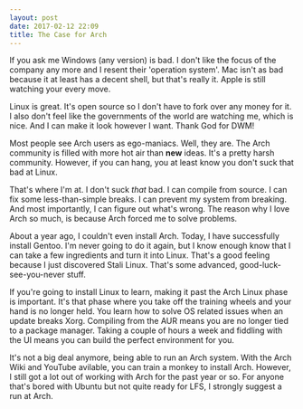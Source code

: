 ```yaml
---
layout: post
date: 2017-02-12 22:09
title: The Case for Arch
---
```


If you ask me Windows (any version) is bad.
I don't like the focus of the company any more and I resent their 'operation system'.
Mac isn't as bad because it at least has a decent shell, but that's really it.
Apple is still watching your every move.

Linux is great.
It's open source so I don't have to fork over any money for it.
I also don't feel like the governments of the world are watching me, which is nice.
And I can make it look however I want. 
Thank God for DWM!

Most people see Arch users as ego-maniacs.
Well, they are.
The Arch community is filled with more hot air than __new__ ideas.
It's a pretty harsh community.
However, if you can hang, you at least know you don't suck that bad at Linux.

That's where I'm at.
I don't suck _that_ bad.
I can compile from source.
I can fix some less-than-simple breaks.
I can prevent my system from breaking.
And most importantly, I can figure out what's wrong.
The reason why I love Arch so much, is because Arch forced me to solve problems.

About a year ago, I couldn't even install Arch.
Today, I have successfully install Gentoo.
I'm never going to do it again, but I know enough know that I can take a few ingredients and turn it into Linux.
That's a good feeling because I just discovered Stali Linux.
That's some advanced, good-luck-see-you-never stuff.

If you're going to install Linux to learn, making it past the Arch Linux phase is important.
It's that phase where you take off the training wheels and your hand is no longer held.
You learn how to solve OS related issues when an update breaks Xorg.
Compiling from the AUR means you are no longer tied to a package manager.
Taking a couple of hours a week and fiddling with the UI means you can build the perfect environment for you.

It's not a big deal anymore, being able to run an Arch system.
With the Arch Wiki and YouTube avilable, you can train a monkey to install Arch.
However, I still got a lot out of working with Arch for the past year or so.
For anyone that's bored with Ubuntu but not quite ready for LFS, I strongly suggest a run at Arch.
